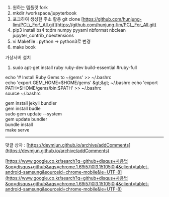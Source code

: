 1. 원하는 템플릿 fork 
2. mkdir /workspace/jupyterbook
3. 포크하여 생성한 주소 활용 git clone [https://github.com/hunjung-lim/PCL\_For\_All.git](https://github.com/hunjung-lim/PCL_For_All.git)
4. pip3 install bs4 tqdm numpy pyyaml nbformat nbclean jupyter\_contrib\_nbextensions
5. vi Makefile : python -&gt; python3로 변경 
6. make book 

가상서버 설치   
1. sudo apt-get install ruby ruby-dev build-essential \#ruby-full

echo '\# Install Ruby Gems to ~/gems' &gt;&gt; ~/.bashrc  
echo 'export GEM\_HOME=$HOME/gems' &gt;&gt; ~/.bashrc  
echo 'export PATH=$HOME/gems/bin:$PATH' &gt;&gt; ~/.bashrc  
source ~/.bashrc

gem install jekyll bundler  
gem install budle  
sudo gem update --system  
gem update bundler  
bundle install  
make serve

---

댓글 상자 : [https://devmjun.github.io/archive/addComments](https://devmjun.github.io/archive/addComments)

[https://www.google.co.kr/search?q=github+disqus+사용법&oq=disqus+github&aqs=chrome.1.69i57j0l3.15105j0j4&client=tablet-android-samsung&sourceid=chrome-mobile&ie=UTF-8](https://www.google.co.kr/search?q=github+disqus+사용법&oq=disqus+github&aqs=chrome.1.69i57j0l3.15105j0j4&client=tablet-android-samsung&sourceid=chrome-mobile&ie=UTF-8)


